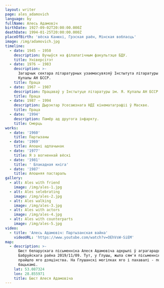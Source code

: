 ```yaml
---
layout: writer
page: ales_adamovich
language: by
fullName: Алесь Адамовіч
birthDate: 1927-09-02T20:00:00.000Z
deathDate: 1994-01-25T20:00:00.000Z
placeOfBirth: 'вёска Канюхі, Грэская раён, Мінская вобласць'
image: /img/adamovich.jpg
timeline:
  - date: 1945 — 1950
    description: Вучыўся на філалагічным факультэце БДУ.
    title: Універсітэт
  - date: 1976 — 1983
    description: >-
      Загадчык сектара літаратурных узаемасувязяў Інстытута літаратуры імя Янкі
      Купалы АН БССР.
    title: Праца
  - date: 1967 — 1987
    description: Працаваў у Інстытуце літаратуры ім. Я. Купалы АН БССР.
    title: Праца
  - date: 1987 — 1994
    description: Дырэктар Усесаюзнага НДІ кінематаграфіі ў Маскве.
    title: Праца
  - date: '1994'
    description: Памёр ад другога інфаркту.
    title: Смерць
works:
  - date: '1960'
    title: Партызаны
  - date: '1969'
    title: Апошні адпачынак
  - date: '1977'
    title: Я з вогненнай вёскі
  - date: '1981'
    title: ' Блакадная кніга'
  - date: '1987'
    title: Апошняя пастараль
gallery:
  - alt: Ales with friend
    image: /img/ales-1.jpg
  - alt: Ales selebrating
    image: /img/ales-2.jpg
  - alt: Ales walking
    image: /img/ales-3.jpg
  - alt: Ales with actors
    image: /img/ales-4.jpg
  - alt: Ales with counterparts
    image: /img/ales-5.jpg
video:
  - title: 'Алесь Адамовіч: Партызанская вайна'
    videoURL: 'https://www.youtube.com/watch?v=OEhVsW-SiEM'
map:
  - description: >-
      Бюст беларускага пісьменніка Алеся Адамовіча адкрылі ў аграгарадку Глуша
      Бабруйскага раёна 2019/11/09. Тут, у Глушы, жыла сям'я пісьменніка і
      прайшло яго дзяцінства. На Глушанскі могілках яго і пахавалі - побач з
      бацькамі.
    lat: 53.087324
    lon: 28.855971
    title: Бюст Алеся Адамовіча
---
```


